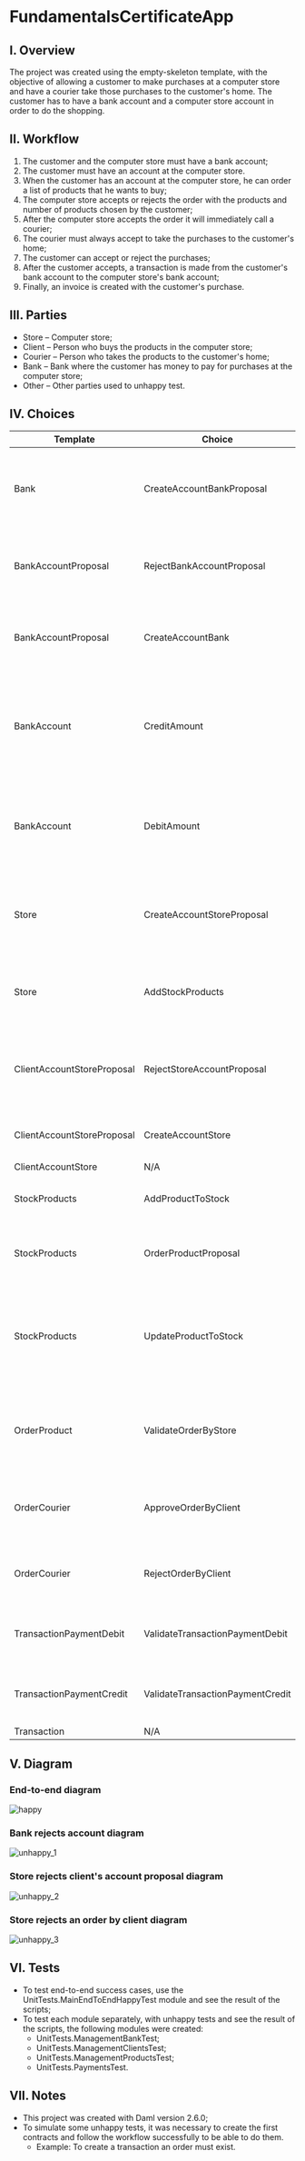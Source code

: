 # FundamentalsCertificateApp


## **I. Overview**

The project was created using the empty-skeleton template, with the objective of allowing a customer to make purchases at a computer store and have a courier take those purchases to the customer's home. The customer has to have a bank account and a computer store account in order to do the shopping.

## **II. Workflow**
1.	The customer and the computer store must have a bank account;
2.	The customer must have an account at the computer store.
3.	When the customer has an account at the computer store, he can order a list of products that he wants to buy;
4.	The computer store accepts or rejects the order with the products and number of products chosen by the customer;
5.	After the computer store accepts the order it will immediately call a courier;
6.	The courier must always accept to take the purchases to the customer's home;
7.	The customer can accept or reject the purchases;
8.	After the customer accepts, a transaction is made from the customer's bank account to the computer store's bank account;
9.	Finally, an invoice is created with the customer's purchase.

## **III. Parties**

- Store – Computer store;
- Client – Person who buys the products in the computer store;
- Courier – Person who takes the products to the customer's home;
- Bank – Bank where the customer has money to pay for purchases at the computer store;
- Other – Other parties used to unhappy test.

## **IV. Choices**

| Template | Choice | Description |
| -------------------------- | -------------------------------- | ---------------- |
| Bank | CreateAccountBankProposal | This choice is the client's propose to the bank for creating an account |
| BankAccountProposal | RejectBankAccountProposal | This choice is for the bank to reject the account creation |
| BankAccountProposal | CreateAccountBank | This choice is for the bank to approve and create an account |
| BankAccount | CreditAmount | This choice is for the bank to accept the credit amount into the customer's account |
| BankAccount | DebitAmount | This choice is for the bank to accept the debit into the customer's account |
| Store | CreateAccountStoreProposal | This choice creates a new proposal to create an account in the store |
| Store | AddStockProducts | This choice is to add new products into the stock |
| ClientAccountStoreProposal | RejectStoreAccountProposal | This choice allows the rejection of the proposal to create an account |
| ClientAccountStoreProposal | CreateAccountStore | This choice is to create an account store |
| ClientAccountStore | N/A | N/A |
| StockProducts | AddProductToStock | This choice adds products to stock |
| StockProducts | OrderProductProposal | This choice create a proposal to order products |
| StockProducts | UpdateProductToStock | This choice update the product stock or not if the number of produtos is equals 0 or less |
| OrderProduct | ValidateOrderByStore | This choice validates the order by the store and accept or reject the order |
| OrderCourier | ApproveOrderByClient | This choice approves the purchase by the customer |
| OrderCourier | RejectOrderByClient | This choice rejects the order by the customer |
| TransactionPaymentDebit | ValidateTransactionPaymentDebit | This choice validates the debit amount transaction |
| TransactionPaymentCredit | ValidateTransactionPaymentCredit | This choice credits the amount to a new account |
| Transaction | N/A | N/A |


## **V. Diagram**

### End-to-end diagram
![happy](https://github.com/tiagsantos/texting/assets/133690802/9ab642d5-81f6-4544-bbc3-8eedf6aa6629)

### Bank rejects account diagram
![unhappy_1](https://github.com/tiagsantos/texting/assets/133690802/e28e55f5-909b-4b96-a893-978e06bfaee9)

### Store rejects client's account proposal diagram
![unhappy_2](https://github.com/tiagsantos/texting/assets/133690802/e3165779-e950-431a-8310-2297159702b8)

### Store rejects an order by client diagram
![unhappy_3](https://github.com/tiagsantos/texting/assets/133690802/bc9eac6f-5653-492c-b923-8dfc0771cc43)

## **VI. Tests**

- To test end-to-end success cases, use the UnitTests.MainEndToEndHappyTest module and see the result of the scripts;
- To test each module separately, with unhappy tests and see the result of the scripts, the following modules were created: 
   - UnitTests.ManagementBankTest; 
   - UnitTests.ManagementClientsTest; 
   - UnitTests.ManagementProductsTest; 
   - UnitTests.PaymentsTest. 

## **VII. Notes**

 - This project was created with Daml version 2.6.0;
 - To simulate some unhappy tests, it was necessary to create the first contracts and follow the workflow successfully to be able to do them.
   - Example: To create a transaction an order must exist.
